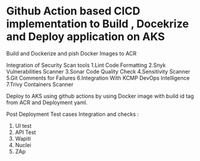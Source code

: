 # Github Action based CICD implementation to Build , Docekrize and Deploy application on AKS

Build and Dockerize and pish Docker Images to ACR 

Integration of Security Scan tools 
1.Lint Code Formatting
2.Snyk Vulnerabilities Scanner
3.Sonar Code Quality Check
4.Sensitivity Scanner
5.Git Comments for Failures
6.Integration With KCMP DevOps Intelligence
7.Trivy Containers Scanner

Deploy to AKS using github actions by using Docker image with build id tag from ACR and Deployment yaml.

Post Deployment Test cases Integration and checks :
1. UI test 
2. API Test 
3. Wapiti 
4. Nuclei
5. ZAp 
